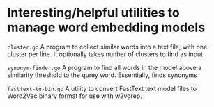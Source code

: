 # Interesting/helpful utilities to manage word embedding models

`cluster.go`
    A program to collect similar words into a text file, with one cluster per line. It optionally takes nunber of clusters to find as input

`synonym-finder.go`
    A program to find all words in the model above a similarity threshold to the qurey word. Essentially, finds synonyms

`fasttext-to-bin.go`
    A utility to convert FastText text model files to Word2Vec binary format for use with w2vgrep.

    
